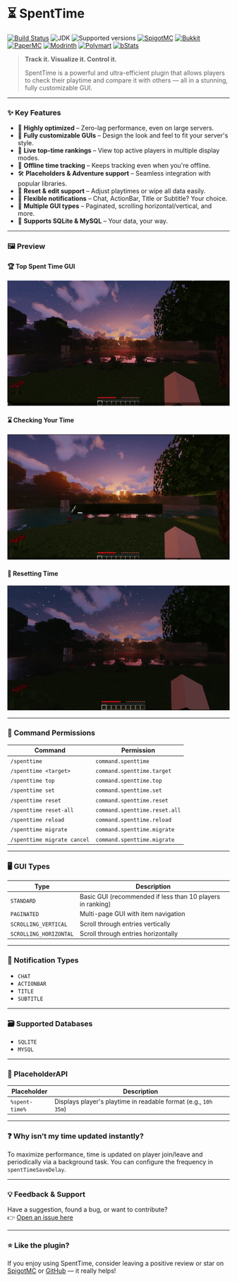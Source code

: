 # ⏳ SpentTime

[![Build Status](https://github.com/imDMK/SpentTime/actions/workflows/gradle.yml/badge.svg)](https://github.com/imDMK/SpentTime/actions/workflows/gradle.yml)
![JDK](https://img.shields.io/badge/JDK-1.17-blue.svg)
![Supported versions](https://img.shields.io/badge/Minecraft-1.17--1.21.5-green.svg)
[![SpigotMC](https://img.shields.io/badge/SpigotMC-yellow.svg)](https://www.spigotmc.org/resources/spenttime.111938/)
[![Bukkit](https://img.shields.io/badge/Bukkit-blue.svg)](https://dev.bukkit.org/projects/spenttime)
[![PaperMC](https://img.shields.io/badge/Paper-004ee9.svg)](https://hangar.papermc.io/imDMK/SpentTime)
[![Modrinth](https://img.shields.io/badge/Modrinth-1bd96a.svg)](https://modrinth.com/plugin/spenttime)
[![Polymart](https://img.shields.io/badge/Polymart-green.svg)](https://polymart.org/product/7888/spenttime-1-17-1-21-5)
[![bStats](https://img.shields.io/badge/bStats-00695c)](https://bstats.org/plugin/bukkit/SpentTime/19362)

> **Track it. Visualize it. Control it.**
>
> SpentTime is a powerful and ultra-efficient plugin that allows players to check their playtime and compare it with others — all in a stunning, fully customizable GUI.

---

### ✨ Key Features
- 🧠 **Highly optimized** – Zero-lag performance, even on large servers.
- 🎨 **Fully customizable GUIs** – Design the look and feel to fit your server's style.
- 🔢 **Live top-time rankings** – View top active players in multiple display modes.
- 🔧 **Offline time tracking** – Keeps tracking even when you're offline.
- 🛠️ **Placeholders & Adventure support** – Seamless integration with popular libraries.
- 🔁 **Reset & edit support** – Adjust playtimes or wipe all data easily.
- 💬 **Flexible notifications** – Chat, ActionBar, Title or Subtitle? Your choice.
- 🧩 **Multiple GUI types** – Paginated, scrolling horizontal/vertical, and more.
- 💾 **Supports SQLite & MySQL** – Your data, your way.

---

### 🖼️ Preview

#### 🏆 Top Spent Time GUI  
![Top GUI](assets/top.gif)

#### ⌛ Checking Your Time  
![Check Time](assets/time.gif)

#### 🧹 Resetting Time  
![Reset Time](assets/reset.gif)

---

### 🔐 Command Permissions

| Command                     | Permission                    |
|-----------------------------|-------------------------------|
| `/spenttime`                | `command.spenttime`           |
| `/spenttime <target>`       | `command.spenttime.target`    |
| `/spenttime top`            | `command.spenttime.top`       |          
| `/spenttime set`            | `command.spenttime.set`       |
| `/spenttime reset`          | `command.spenttime.reset`     |
| `/spenttime reset-all`      | `command.spenttime.reset.all` |
| `/spenttime reload`         | `command.spenttime.reload`    |
| `/spenttime migrate`        | `command.spenttime.migrate`   |
| `/spenttime migrate cancel` | `command.spenttime.migrate`   |

---

### 🖥️ GUI Types

| Type                  | Description                                                       |
|-----------------------|-------------------------------------------------------------------|
| `STANDARD`            | Basic GUI (recommended if less than 10 players in ranking)        |
| `PAGINATED`           | Multi-page GUI with item navigation                               |
| `SCROLLING_VERTICAL`  | Scroll through entries vertically                                 |
| `SCROLLING_HORIZONTAL`| Scroll through entries horizontally                               |

---

### 🔔 Notification Types

- `CHAT`  
- `ACTIONBAR`  
- `TITLE`  
- `SUBTITLE`  

---

### 🗃️ Supported Databases

- `SQLITE`  
- `MYSQL`  

---

### 🧩 PlaceholderAPI

| Placeholder       | Description                                |
|-------------------|--------------------------------------------|
| `%spent-time%`    | Displays player's playtime in readable format (e.g., `10h 35m`) |

---

### ❓ Why isn’t my time updated instantly?

To maximize performance, time is updated on player join/leave and periodically via a background task. You can configure the frequency in `spentTimeSaveDelay`.

---

### 💡 Feedback & Support

Have a suggestion, found a bug, or want to contribute?  
👉 [Open an issue here](https://github.com/imDMK/SpentTime/issues)

---

### ⭐ Like the plugin?

If you enjoy using SpentTime, consider leaving a positive review or star on [SpigotMC](https://www.spigotmc.org/resources/spenttime.111938/) or [GitHub](https://github.com/imDMK/SpentTime) — it really helps!
